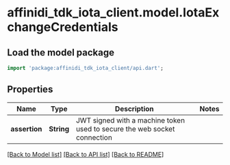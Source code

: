 # affinidi_tdk_iota_client.model.IotaExchangeCredentials

## Load the model package

```dart
import 'package:affinidi_tdk_iota_client/api.dart';
```

## Properties

| Name          | Type       | Description                                                              | Notes |
| ------------- | ---------- | ------------------------------------------------------------------------ | ----- |
| **assertion** | **String** | JWT signed with a machine token used to secure the web socket connection |

[[Back to Model list]](../README.md#documentation-for-models) [[Back to API list]](../README.md#documentation-for-api-endpoints) [[Back to README]](../README.md)
